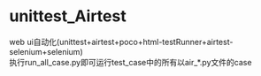 # unittest_Airtest
web ui自动化(unittest+airtest+poco+html-testRunner+airtest-selenium+selenium)  
执行run_all_case.py即可运行test_case中的所有以air_*.py文件的case